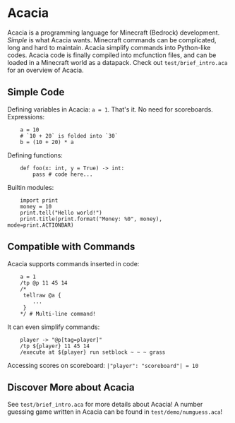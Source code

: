 # Acacia
Acacia is a programming language for Minecraft (Bedrock) development.
*Simple* is what Acacia wants. Minecraft commands can be complicated,
long and hard to maintain. Acacia simplify commands into Python-like
codes. Acacia code is finally compiled into mcfunction files, and can
be loaded in a Minecraft world as a datapack.
Check out `test/brief_intro.aca` for an overview of Acacia.

## Simple Code
Defining variables in Acacia: `a = 1`. That's it. No need for scoreboards.
Expressions:
```
    a = 10
    # `10 + 20` is folded into `30`
    b = (10 + 20) * a
```
Defining functions:
```
    def foo(x: int, y = True) -> int:
        pass # code here...
```
Builtin modules:
```
    import print
    money = 10
    print.tell("Hello world!")
    print.title(print.format("Money: %0", money), mode=print.ACTIONBAR)
```

## Compatible with Commands
Acacia supports commands inserted in code:
```
    a = 1
    /tp @p 11 45 14
    /*
     tellraw @a {
        ...
     }
    */ # Multi-line command!
```
It can even simplify commands:
```
    player -> "@p[tag=player]"
    /tp ${player} 11 45 14
    /execute at ${player} run setblock ~ ~ ~ grass
```
Accessing scores on scoreboard: `|"player": "scoreboard"| = 10`

## Discover More about Acacia
See `test/brief_intro.aca` for more details about Acacia!
A number guessing game written in Acacia can be found in `test/demo/numguess.aca`!
